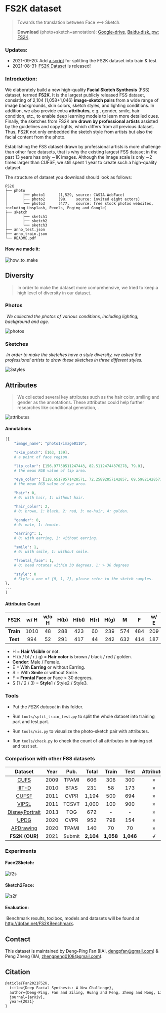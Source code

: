 # FS2K dataset

> Towards the translation between Face <--> Sketch.
>
> **Download** (photo+sketch+annotation): [Google-drive](https://drive.google.com/file/d/1saIMhQ3dc5_ftkfGmBPbCluRn_zy7QQp/view?usp=sharing), [Baidu-disk, pw: FS2K](https://pan.baidu.com/s/1eJVNPlGRbCc2zSp4iO8bVw).

### Updates:

+ 2021-09-20: Add [a script](https://github.com/DengPingFan/FS2K/blob/main/tools/split_train_test.py) for splitting the FS2K dataset into train & test.
+ 2021-08-31: [FS2K Dataset](https://github.com/DengPingFan/FS2K) is released!

### Introduction:

We elaborately build a new high-quality **Facial Sketch Synthesis** (FSS) dataset, termed **FS2K**. It is the largest publicly released FSS dataset, consisting of 2,104 (1,058+1,046) **image-sketch pairs** from a wide range of image backgrounds, skin colors, sketch styles, and lighting conditions. In addition, we also provide extra **attributes**, e.g., gender, smile, hair condition, etc., to enable deep learning models to learn more detailed cues. Finally, the sketches from FS2K are **drawn by professional artists** assisted by the guidelines and copy lights, which differs from all previous dataset. Thus, FS2K not only embedded the sketch style from artists but also the facial content from the photo.

Establishing the FSS dataset drawn by professional artists is more challenge than other face datasets, that is why the existing largest FSS dataset in the past 13 years has only ∼1K images. Although the image scale is only ∼2 times larger than CUFSF, we still spent 1 year to create such a high-quality dataset.

The structure of dataset you download should look as follows:

```
FS2K
├── photo
│       ├── photo1		(1,529, source: CASIA-WebFace)
│       ├── photo2		(98,    source: invited eight actors)
│       └── photo3		(477,   source: free stock photos websites, including Unsplash, Pexels, Pngimg and Google)
├── sketch
│       ├── sketch1
│       ├── sketch2
│       └── sketch3
├── anno_test.json
├── anno_train.json
└── README.pdf
```

#### 	How we made it:

![how_to_make](README.assets/how_to_make.png)



## Diversity

> In order to make the dataset more comprehensive, we tried to keep a high level of diversity in our dataset.

### 	Photos

​		*We collected the photos of various conditions, including lighting, background and age.*

![photos](README.assets/photos.png)

### 	Sketches

​		*In order to make the sketches have a style diversity, we asked the professional artists to draw these sketches in three different styles.*

<img src="README.assets/3styles.png" alt="3styles"  />

## Attributes

> We collected several key attributes such as the hair color, smiling and gender as the annotations. These attributes could help further researches like conditional generation, .

![attributes](README.assets/attributes.png)

#### Annotations

```python
[{
	"image_name": "photo1/image0110",

	"skin_patch": [163, 139],
	# a point of face region.

	"lip_color": [156.97750511247443, 82.51124744376278, 79.0],
	# the mean RGB value of lip area.

	"eye_color": [118.65178571428571, 72.25892857142857, 69.59821428571429],
	# the mean RGB value of eye area.

	"hair": 0,
	# 0: with hair, 1: without hair.

	"hair_color": 2,
	# 0: brown, 1: black, 2: red, 3: no-hair, 4: golden.

	"gender": 0,
	# 0: male, 1: female.

	"earring": 1,
	# 0: with earring, 1: without earring.

	"smile": 1,
	# 0: with smile, 1: without smile.

	"frontal_face": 1,
	# 0: head rotates within 30 degrees, 1: > 30 degrees

	"style": 0
	# Style = one of {0, 1, 2}, please refer to the sketch samples.
},
...
]
```

#### Attributes Count

|   FS2K    | w/ H | w/o H | H(b) | H(bl) | H(r) | H(g) |  M   |  F   | w/ E | w/o E | w/ S | w/o S | w/ F | w/o F |  S1  |  S2  |  S3  |
| :-------: | :--: | :---: | :--: | :---: | :--: | :--: | :--: | :--: | :--: | :---: | :--: | :---: | :--: | :---: | :--: | :--: | :--: |
| **Train** | 1010 |  48   | 288  |  423  |  60  | 239  | 574  | 484  | 209  |  849  | 645  |  413  | 917  |  141  | 357  | 351  | 350  |
| **Test**  | 994  |  52   | 291  |  417  |  44  | 242  | 632  | 414  | 187  |  859  | 670  |  376  | 872  |  174  | 619  | 381  |  46  |

+ H = **Hair Visible** or not.
+ H (b / bl / r / g) = **Hair color** is brown / black / red / golden.
+ **Gender**: Male / Female.
+ E = With **Earring** or without Earring.
+ S = With **Smile** or without Smile.
+ F = **Frontal Face** or Face > 30 degrees.
+ S (1 / 2 / 3) = **Style**1 / Style2 / Style3.

### Tools

+ Put the *FS2K dataset* in this folder.
+ Run `tools/split_train_test.py` to split the whole dataset into training part and test part.

+ Run `tools/vis.py`  to visualize the photo-sketch pair with attributes.
+ Run `tools/check.py` to check the count of all attributes in training set and test set.



### Comparison with other FSS datasets

|                           Dataset                            | Year |  Pub.  |   Total   |   Train   |   Test    | Attributes | Public | Paired |
| :----------------------------------------------------------: | :--: | :----: | :-------: | :-------: | :-------: | :--------: | :----: | :----: |
|  [CUFS](http://mmlab.ie.cuhk.edu.hk/archive/2009/Face.pdf)   | 2009 | TPAMI  |    606    |    306    |    300    |     ×      |   √    |   √    |
| [IIIT-D](http://www.iab-rubric.org/papers/BTAS10-Sketch.pdf) | 2010 |  BTAS  |    231    |    58     |    173    |     ×      |   ×    |   √    |
| [CUFSF](http://mmlab.ie.cuhk.edu.hk/archive/2011/CITE_final.pdf) | 2011 |  CVPR  |   1,194   |    500    |    694    |     ×      |   √    |   √    |
| [VIPSL](https://nannanwang.github.io/My_Papers/TCSVT2012.pdf) | 2011 | TCSVT  |   1,000   |    100    |    900    |     ×      |   ×    |   √    |
| [DisneyPortrait](https://studios.disneyresearch.com/wp-content/uploads/2019/03/Style-and-Abstraction-in-Portrait-Sketching.pdf) | 2013 |  TOG   |    672    |     -     |     -     |     ×      |   ×    |   √    |
| [UPDG](https://openaccess.thecvf.com/content_CVPR_2020/papers/Yi_Unpaired_Portrait_Drawing_Generation_via_Asymmetric_Cycle_Mapping_CVPR_2020_paper.pdf) | 2020 |  CVPR  |    952    |    798    |    154    |     ×      |   ×    |   √    |
| [APDrawing](https://openaccess.thecvf.com/content_CVPR_2019/papers/Yi_APDrawingGAN_Generating_Artistic_Portrait_Drawings_From_Face_Photos_With_Hierarchical_CVPR_2019_paper.pdf) | 2020 | TPAMI  |    140    |    70     |    70     |     ×      |   ×    |   ×    |
|                        **FS2K (OUR)**                        | 2021 | Submit | **2,104** | **1,058** | **1,046** |     √      |   √    |   √    |



### Experiments

#### Face2Sketch:

![f2s](README.assets/f2s.png)

#### Sketch2Face:

![s2f](README.assets/s2f.png)

#### 	Evaluation:

​		Benchmark results, toolbox, models and datasets will be found at http://dpfan.net/FS2KBenchmark.

## Contact

This dataset is maintained by Deng-Ping Fan (IIAI, dengpfan@gmail.com) & Peng Zheng (IIAI, zhengpeng0108@gmail.com).

## Citation

```latex
@aticle{Fan2021FS2K,
  title={Deep Facial Synthesis: A New Challenge},
  author={Deng-Ping, Fan and Ziling, Huang and Peng, Zheng and Hong, Liu and Xuebin, Qin and Ling, Shao},
  journal={arXiv},
  year={2021}
}
```



